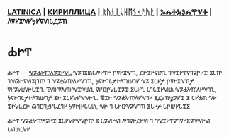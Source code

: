 ### [LATINICA](../Latn/Bog.md) | [КИРИЛЛИЦА](../Cyrl/Бог.md) | [ᚱᚢᚾᛁᚳᚺᛖᛊᚲᚨᚤᚨ](../Runr/ᛒᛟᚷ.md) | [ⰃⰎⰀⰃⰑⰎⰉⰜⰀ](../Glag/Ⰱⱁⰳ.md) | 𐍓𐍠𐍔𐍮𐍝𐍔𐍟𐍔𐍠𐍜𐍡𐍚𐍐𐍴

#  𐍑𐍞𐍒

𐍑𐍞𐍒 — [𐍝𐍐𐍑𐍛𐍳𐍓𐍐𐍢𐍔𐍛𐍰](𐍝𐍐𐍑𐍛𐍳𐍓𐍐𐍢𐍔𐍛𐍰.md) 𐍝𐍐𐍙𐍮𐍨𐍡𐍥𐍔𐍒𐍞 𐍣𐍠𐍞𐍮𐍝𐍴, 𐍚𐍞𐍢𐍞𐍠𐍨𐍧 𐍙𐍝𐍢𐍔𐍒𐍠𐍙𐍠𐍣𐍔𐍢 𐍮𐍡𐍳 𐍙𐍝𐍫𐍞𐍠𐍜𐍐𐍭𐍙𐍳 𐍙 𐍝𐍐𐍑𐍛𐍳𐍓𐍔𐍝𐍙𐍴, 𐍟𐍠𐍞𐍙𐍡𐍬𐍞𐍓𐍴𐍦𐍙𐍔 𐍝𐍐 𐍮𐍡𐍔𐍬 𐍣𐍠𐍞𐍮𐍝𐍴𐍬 𐍠𐍔𐍐𐍛𐍰𐍝𐍞𐍡𐍢𐍙. 𐍱𐍜𐍔𐍠𐍓𐍕𐍔𐍝𐍢𐍝𐍨𐍧 𐍠𐍔𐍗𐍣𐍛𐍰𐍢𐍐𐍢 𐍮𐍡𐍔𐍧 𐍡𐍙𐍡𐍢𐍔𐍜𐍨 𐍝𐍐𐍑𐍛𐍳𐍓𐍔𐍝𐍙𐍧, 𐍟𐍠𐍞𐍙𐍡𐍬𐍞𐍓𐍴𐍦𐍙𐍬 𐍮𐍞 𐍮𐍡𐍔𐍛𐍔𐍝𐍝𐍞𐍧. 𐍱𐍢𐍞 𐍝𐍐𐍑𐍛𐍳𐍓𐍔𐍝𐍙𐍔 𐍮𐍚𐍛𐍳𐍤𐍐𐍔𐍢 𐍮 𐍡𐍔𐍑𐍴 𐍝𐍔 𐍢𐍞𐍛𐍰𐍚𐍞 𐍫𐍙𐍗𐍙𐍤𐍔𐍡𐍚𐍙𐍔 𐍟𐍠𐍞𐍭𐍔𐍡𐍡𐍨, 𐍝𐍞 𐍙 𐍡𐍞𐍗𐍝𐍐𐍝𐍙𐍴 𐍮𐍡𐍔𐍬 𐍡𐍣𐍦𐍔𐍡𐍢𐍮

𐍑𐍞𐍒 𐍝𐍐𐍑𐍛𐍳𐍓𐍐𐍔𐍢 𐍮𐍡𐍔𐍛𐍔𐍝𐍝𐍣𐍳 𐍮 𐍡𐍐𐍜𐍞𐍜 𐍥𐍙𐍠𐍞𐍚𐍞𐍜 𐍙 𐍙𐍝𐍢𐍔𐍒𐍠𐍙𐍠𐍞𐍮𐍐𐍝𐍝𐍞𐍜 𐍡𐍜𐍨𐍡𐍛𐍔
